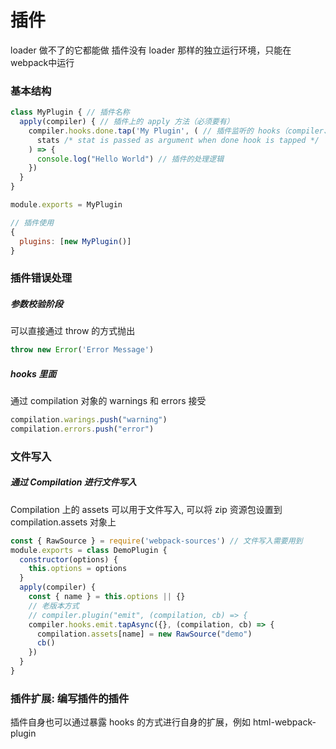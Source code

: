 # 插件
loader 做不了的它都能做
插件没有 loader 那样的独立运行环境，只能在webpack中运行

### 基本结构
```javascript
class MyPlugin { // 插件名称
  apply(compiler) { // 插件上的 apply 方法（必须要有）
    compiler.hooks.done.tap('My Plugin', ( // 插件监听的 hooks（compiler、complation）
      stats /* stat is passed as argument when done hook is tapped */
    ) => {
      console.log("Hello World") // 插件的处理逻辑
    })
  }
}

module.exports = MyPlugin

// 插件使用
{
  plugins: [new MyPlugin()]
}
```
### 插件错误处理
##### 参数校验阶段
可以直接通过 throw 的方式抛出
```javascript
throw new Error('Error Message')
```
##### hooks 里面
通过 compilation 对象的 warnings 和 errors 接受
```javascript
compilation.warings.push("warning")
compilation.errors.push("error")
```

### 文件写入
##### 通过 Compilation 进行文件写入
Compilation 上的 assets 可以用于文件写入, 可以将 zip 资源包设置到 compilation.assets 对象上
```javascript
const { RawSource } = require('webpack-sources') // 文件写入需要用到
module.exports = class DemoPlugin {
  constructor(options) {
    this.options = options
  }
  apply(compiler) {
    const { name } = this.options || {}
    // 老版本方式
    // compiler.plugin("emit", (compilation, cb) => {
    compiler.hooks.emit.tapAsync({}, (compilation, cb) => {
      compilation.assets[name] = new RawSource("demo")
      cb()
    })
  }
}
```

### 插件扩展: 编写插件的插件
插件自身也可以通过暴露 hooks 的方式进行自身的扩展，例如 html-webpack-plugin
